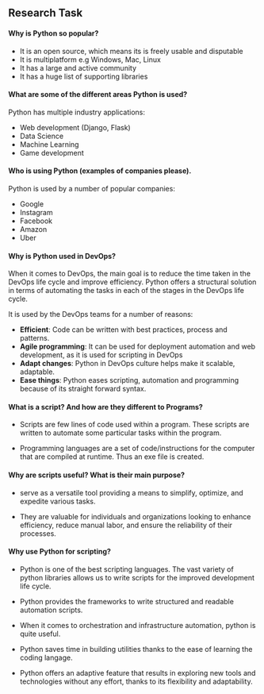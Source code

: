 ## Research Task

#### Why is Python so popular?

- It is an open source, which means its is freely usable and disputable 
- It is multiplatform e.g Windows, Mac, Linux
- It has a large and active community 
- It has a huge list of supporting libraries 

#### What are some of the different areas Python is used?

Python has multiple industry applications:
- Web development (Django, Flask)
- Data Science 
- Machine Learning 
- Game development 

#### Who is using Python (examples of companies please).

Python is used by a number of popular companies:
- Google
- Instagram
- Facebook
- Amazon
- Uber 

#### Why is Python used in DevOps?

When it comes to DevOps, the main goal is to reduce the time taken in the DevOps life cycle and improve efficiency. Python offers a structural solution in terms of automating the tasks in each of the stages in the DevOps life cycle. 

It is used by the DevOps teams for a number of reasons:
- **Efficient**: Code can be written with best practices, process and patterns.
- **Agile programming**: It can be used for deployment automation and web development, as it is used for scripting in DevOps
- **Adapt changes**: Python in DevOps culture helps make it scalable, adaptable. 
- **Ease things**: Python eases scripting, automation and programming because of its straight forward syntax. 

#### What is a script? And how are they different to Programs?

- Scripts are few lines of code used within a program. These scripts are written to automate some particular tasks within the program.

- Programming languages are a set of code/instructions for the computer that are compiled at runtime. Thus an exe file is created.

#### Why are scripts useful? What is their main purpose?

-  serve as a versatile tool providing a means to simplify, optimize, and expedite various tasks.

- They are valuable for individuals and organizations looking to enhance efficiency, reduce manual labor, and ensure the reliability of their processes.

#### Why use Python for scripting?

- Python is one of the best scripting languages. The vast variety of python libraries allows us to write scripts for the improved development life cycle.

- Python provides the frameworks to write structured and readable automation scripts.

- When it comes to orchestration and infrastructure automation, python is quite useful.
- Python saves time in building utilities thanks to the ease of learning the coding langage.
- Python offers an adaptive feature that results in exploring new tools and technologies without any effort, thanks to its flexibility and adaptability.